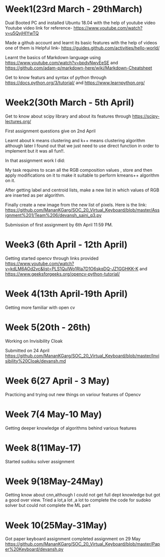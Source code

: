 # Week1(23rd March - 29thMarch)

Dual Booted PC and installed Ubuntu 18.04 with the help of youtube video
Youtube video link for reference- https://www.youtube.com/watch?v=u5QyjHIYwTQ

Made a github account and learnt its basic features with the help of videos one of them is
Helpful link- https://guides.github.com/activities/hello-world/

Learnt the basics of Markdown language using https://www.youtube.com/watch?v=bpdvNwvEeSE and https://github.com/adam-p/markdown-here/wiki/Markdown-Cheatsheet

Get to know featurs and syntax of python through  https://docs.python.org/3/tutorial/ and https://www.learnpython.org/

# Week2(30th March - 5th April)

Get to know about scipy library and about its features through https://scipy-lectures.org/

First assignment questions give on 2nd April

Learnt about k means clustering and k++ means clustering algorithm although later I found out that we just need to use direct function in order to implement but it was all fun!!.

In that assignment work I did:


 My task requires to scan all the RGB composition values , store and then apply modifications on it to make it suitable to perform kmeans++ algorithm on it.

 After getting label and centroid lists, make a new list in which values of RGB are inserted as per algorithm.

 Finally create a new image from the new list of pixels.
 Here is the link: https://github.com/MananKGarg/SOC_20_Virtual_Keyboard/blob/master/Assignment%201/Team%206/devansh_saini_q3.py
 
 Submission of first assignment by 6th April 11:59 PM.
 
 # Week3 (6th April - 12th April)
 
 Getting started  opencv through links provided https://www.youtube.com/watch?v=kdLM6AOd2vc&list=PLS1QulWo1RIa7D1O6skqDQ-JZ1GGHKK-K and https://www.geeksforgeeks.org/opencv-python-tutorial/
 
 # Week 4(13th April-19th April)
 Getting more familiar with open cv
 
 # Week 5(20th - 26th)
 Working on Invisibility Cloak
 
 Submitted on 24 April https://github.com/MananKGarg/SOC_20_Virtual_Keyboard/blob/master/Invisibility%20Cloak/devansh.md
 
 # Week 6(27 April - 3 May)
 Practicing and trying out new things on variour features of Opencv
 
 # Week 7(4 May-10 May)
 Getting deeper knowledge of algorithms behind various features
 
 # Week 8(11May-17)
 Started sudoku solver assignment
 
 # Week 9(18May-24May)
 Getting know about cnn,although I could not get full dept knowledge but got a good over view. Tried a lot,a lot ,a lot to complete the code for sudoko solver but could not complete the ML part
 
 # Week 10(25May-31May)
 Got paper keyboard assignment
 completed assignment on 29 May https://github.com/MananKGarg/SOC_20_Virtual_Keyboard/blob/master/Paper%20Keyboard/devansh.py
 
 
 








